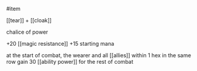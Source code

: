 #item

[[tear]] + [[cloak]]

chalice of power

+20 [[magic resistance]]
+15 starting mana

at the start of combat, the wearer and all [[allies]] within 1 hex in the same row gain 30 [[ability power]] for the rest of combat